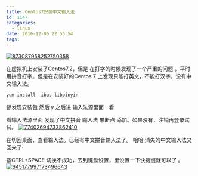 ```yaml
---
title: Centos7安装中文输入法
id: 1147
categories:
  - linux
date: 2016-12-06 22:53:54
tags:
---
```


[![873087958252750358](/images/2016/12/873087958252750358.jpg)](/images/2016/12/873087958252750358.jpg)

在虚拟机上安装了Centos7.2，但是 在打字的时候发现了一个严重的问题 ，平时用拼音打字。但是在安装好的Centos 7 上发现只能打英文，不能打汉字，没有中文输入法。

```php
yum install  ibus-libpinyin
```
额发现安装包  然后 y 之后进 输入法源里面一看

看输入法源里面 发现了中文拼音 输入法 果断点 添加。如果没有，注销再登录试试。
[![77402694733862410](/images/2016/12/77402694733862410.jpg)](/images/2016/12/77402694733862410.jpg)

在切回桌面，查看输入法。已经有中文拼音输入法了。 哈哈 消失的中文输入法又回来了·

按CTRL+SPACE  切换不成功，去到键盘设置，里设置一下快捷键就可以了 。
[![645177997173496643](/images/2016/12/645177997173496643.jpg)](/images/2016/12/645177997173496643.jpg)